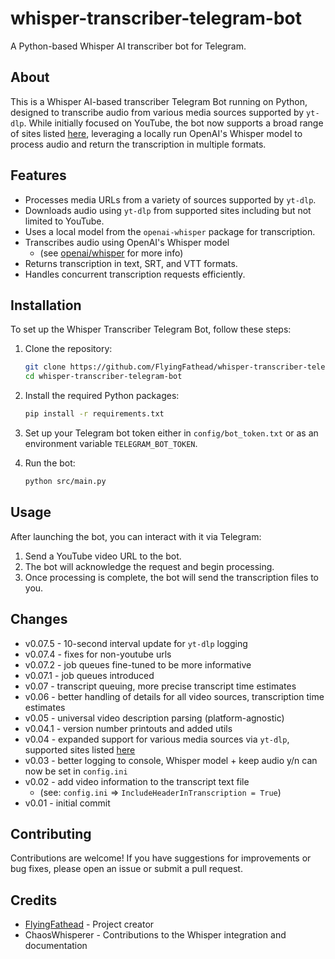 # whisper-transcriber-telegram-bot

A Python-based Whisper AI transcriber bot for Telegram.

## About

This is a Whisper AI-based transcriber Telegram Bot running on Python, designed to transcribe audio from various media sources supported by `yt-dlp`. While initially focused on YouTube, the bot now supports a broad range of sites listed [here](https://github.com/yt-dlp/yt-dlp/blob/master/supportedsites.md), leveraging a locally run OpenAI's Whisper model to process audio and return the transcription in multiple formats.


## Features

- Processes media URLs from a variety of sources supported by `yt-dlp`.
- Downloads audio using `yt-dlp` from supported sites including but not limited to YouTube.
- Uses a local model from the `openai-whisper` package for transcription.
- Transcribes audio using OpenAI's Whisper model
   - (see [openai/whisper](https://github.com/openai/whisper/) for more info)
- Returns transcription in text, SRT, and VTT formats.
- Handles concurrent transcription requests efficiently.

## Installation

To set up the Whisper Transcriber Telegram Bot, follow these steps:

1. Clone the repository:
   ```bash
   git clone https://github.com/FlyingFathead/whisper-transcriber-telegram-bot.git
   cd whisper-transcriber-telegram-bot
   ```

2. Install the required Python packages:
   ```bash
   pip install -r requirements.txt
   ```

3. Set up your Telegram bot token either in `config/bot_token.txt` or as an environment variable `TELEGRAM_BOT_TOKEN`.

4. Run the bot:
   ```bash
   python src/main.py
   ```

## Usage

After launching the bot, you can interact with it via Telegram:

1. Send a YouTube video URL to the bot.
2. The bot will acknowledge the request and begin processing.
3. Once processing is complete, the bot will send the transcription files to you.

## Changes

- v0.07.5 - 10-second interval update for `yt-dlp` logging
- v0.07.4 - fixes for non-youtube urls
- v0.07.2 - job queues fine-tuned to be more informative
- v0.07.1 - job queues introduced
- v0.07 - transcript queuing, more precise transcript time estimates
- v0.06 - better handling of details for all video sources, transcription time estimates
- v0.05 - universal video description parsing (platform-agnostic)
- v0.04.1 - version number printouts and added utils
- v0.04 - expanded support for various media sources via `yt-dlp`, supported sites listed [here](https://github.com/yt-dlp/yt-dlp/blob/)
- v0.03 - better logging to console, Whisper model + keep audio y/n can now be set in `config.ini`
- v0.02 - add video information to the transcript text file 
    - (see: `config.ini` => `IncludeHeaderInTranscription = True`)
- v0.01 - initial commit

## Contributing

Contributions are welcome! If you have suggestions for improvements or bug fixes, please open an issue or submit a pull request.

## Credits

- [FlyingFathead](https://github.com/FlyingFathead) - Project creator
- ChaosWhisperer - Contributions to the Whisper integration and documentation
